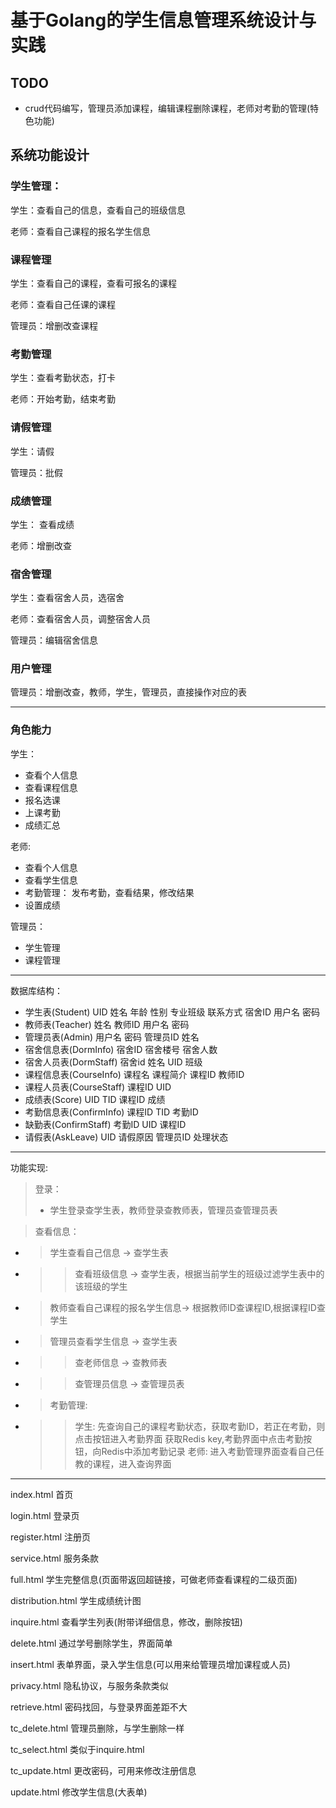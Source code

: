 # 基于Golang的学生信息管理系统设计与实践

## TODO
- crud代码编写，管理员添加课程，编辑课程删除课程，老师对考勤的管理(特色功能)
## 系统功能设计

### 学生管理：
学生：查看自己的信息，查看自己的班级信息

老师：查看自己课程的报名学生信息

### 课程管理
学生：查看自己的课程，查看可报名的课程

老师：查看自己任课的课程

管理员：增删改查课程
### 考勤管理
学生：查看考勤状态，打卡

老师：开始考勤，结束考勤
### 请假管理
学生：请假

管理员：批假
### 成绩管理
学生： 查看成绩

老师：增删改查
### 宿舍管理
学生：查看宿舍人员，选宿舍

老师：查看宿舍人员，调整宿舍人员

管理员：编辑宿舍信息

### 用户管理
管理员：增删改查，教师，学生，管理员，直接操作对应的表

-----------
### 角色能力

学生：
- 查看个人信息
- 查看课程信息
- 报名选课
- 上课考勤
- 成绩汇总

老师:
- 查看个人信息
- 查看学生信息
- 考勤管理： 发布考勤，查看结果，修改结果
- 设置成绩

管理员：
- 学生管理
- 课程管理


---------
数据库结构：
- 学生表(Student) UID 姓名 年龄 性别 专业班级 联系方式 宿舍ID 用户名 密码
- 教师表(Teacher) 姓名  教师ID 用户名 密码
- 管理员表(Admin) 用户名 密码 管理员ID 姓名 
- 宿舍信息表(DormInfo) 宿舍ID 宿舍楼号 宿舍人数
- 宿舍人员表(DormStaff) 宿舍id 姓名 UID 班级
- 课程信息表(CourseInfo) 课程名 课程简介 课程ID 教师ID
- 课程人员表(CourseStaff) 课程ID UID
- 成绩表(Score) UID TID 课程ID 成绩
- 考勤信息表(ConfirmInfo) 课程ID TID  考勤ID
- 缺勤表(ConfirmStaff) 考勤ID UID 课程ID
- 请假表(AskLeave) UID 请假原因 管理员ID 处理状态
----
功能实现:

> 登录：
> - 学生登录查学生表，教师登录查教师表，管理员查管理员表

> 查看信息：
- >学生查看自己信息 -> 查学生表
- >> 查看班级信息 -> 查学生表，根据当前学生的班级过滤学生表中的该班级的学生
- > 教师查看自己课程的报名学生信息-> 根据教师ID查课程ID,根据课程ID查学生
- >管理员查看学生信息 -> 查学生表
- >> 查老师信息 -> 查教师表
- >>  查管理员信息 -> 查管理员表
- > 考勤管理:
- >>  学生: 先查询自己的课程考勤状态，获取考勤ID，若正在考勤，则点击按钮进入考勤界面
  >>  获取Redis key,考勤界面中点击考勤按钮，向Redis中添加考勤记录
  >> 老师: 进入考勤管理界面查看自己任教的课程，进入查询界面
  
---
index.html 首页

login.html 登录页

register.html 注册页

service.html 服务条款

full.html 学生完整信息(页面带返回超链接，可做老师查看课程的二级页面)

distribution.html 学生成绩统计图

inquire.html 查看学生列表(附带详细信息，修改，删除按钮)

delete.html 通过学号删除学生，界面简单

insert.html 表单界面，录入学生信息(可以用来给管理员增加课程或人员)

privacy.html 隐私协议，与服务条款类似

retrieve.html 密码找回，与登录界面差距不大

tc_delete.html 管理员删除，与学生删除一样

tc_select.html 类似于inquire.html

tc_update.html 更改密码，可用来修改注册信息

update.html  修改学生信息(大表单)